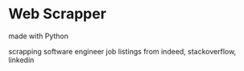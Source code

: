 # Web Scrapper

made with Python

scrapping software engineer job listings from indeed, stackoverflow, linkedin